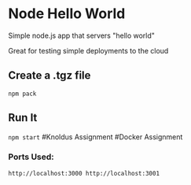 # Node Hello World

Simple node.js app that servers "hello world"

Great for testing simple deployments to the cloud

## Create a .tgz file

`npm pack`

## Run It

`npm start`
#Knoldus Assignment
#Docker Assignment

### Ports Used:
`http://localhost:3000
http://localhost:3001`
